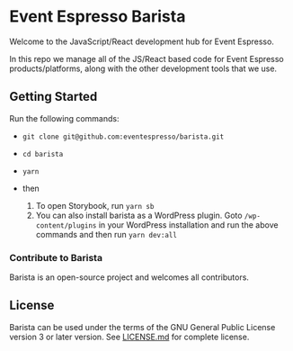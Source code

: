 # Event Espresso Barista

Welcome to the JavaScript/React development hub for Event Espresso.

In this repo we manage all of the JS/React based code for Event Espresso products/platforms, along with the other development tools that we use.

## Getting Started

Run the following commands:

-   `git clone git@github.com:eventespresso/barista.git`
-   `cd barista`
-   `yarn`
-   then

    1. To open Storybook, run `yarn sb`
    2. You can also install barista as a WordPress plugin. Goto `/wp-content/plugins` in your WordPress installation and run the above commands and then run `yarn dev:all`

### Contribute to Barista

Barista is an open-source project and welcomes all contributors.

## License

Barista can be used under the terms of the GNU General Public License version 3 or later version. See [LICENSE.md](LICENSE.md) for complete license.
